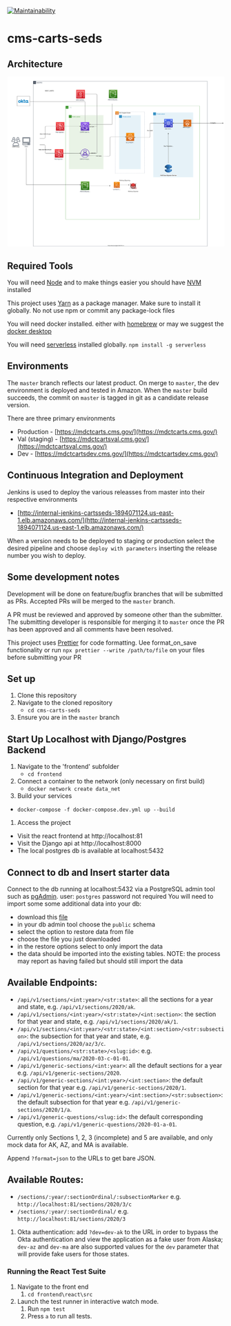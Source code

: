 [![Maintainability](https://api.codeclimate.com/v1/badges/ccc447a00640e708538b/maintainability)](https://codeclimate.com/repos/6102dd981f91b059fd002f56/maintainability)

# cms-carts-seds


## Architecture

![Architecture Diagram](./.images/architecture.svg?raw=true)

## Required Tools

You will need [Node](https://nodejs.org/en/) and to make things easier you should have [NVM](https://github.com/nvm-sh/nvm) installed

This project uses [Yarn](https://yarnpkg.com/) as a package manager. Make sure to install it globally. No not use npm or commit any package-lock files

You will need docker installed. either with [homebrew](https://brew.sh/) or may we suggest the [docker desktop](https://hub.docker.com/editions/community/docker-ce-desktop-mac)

You will need [serverless](https://www.serverless.com/) installed globally. `npm install -g serverless`

## Environments

 The `master` branch reflects our latest product. On merge to `master`, the dev environment is deployed and tested in Amazon. When the `master` build succeeds, the commit on `master` is tagged in git as a candidate release version.
 
 There are three primary environments
 - Production - [https://mdctcarts.cms.gov/](https://mdctcarts.cms.gov/)
 - Val (staging) - [https://mdctcartsval.cms.gov/](https://mdctcartsval.cms.gov/)
 - Dev - [https://mdctcartsdev.cms.gov/](https://mdctcartsdev.cms.gov/)
 
## Continuous Integration and Deployment

Jenkins is used to deploy the various releasses from master into their respective environments
- [http://internal-jenkins-cartsseds-1894071124.us-east-1.elb.amazonaws.com/](http://internal-jenkins-cartsseds-1894071124.us-east-1.elb.amazonaws.com/)

When a version needs to be deployed to staging or production select the desired pipeline and choose `deploy with parameters` inserting the release number you wish to deploy.


## Some development notes

Development will be done on feature/bugfix branches that will be submitted as PRs. Accepted PRs will be merged to the `master` branch.

A PR must be reviewed and approved by someone other than the submitter. The submitting developer is responsible for merging it to `master` once the PR has been approved and all comments have been resolved.

This project uses [Prettier](https://prettier.io/) for code formatting. Uee format_on_save functionality or run `npx prettier --write /path/to/file` on your files before submitting your PR

## Set up

1. Clone this repository
1. Navigate to the cloned repository
   - `cd cms-carts-seds`
1. Ensure you are in the `master` branch

## Start Up Localhost with Django/Postgres Backend

1. Navigate to the 'frontend' subfolder
   - `cd frontend`
1. Connect a container to the network (only necessary on first build)
   - `docker network create data_net`
1. Build your services
 - `docker-compose -f docker-compose.dev.yml up --build`
1. Access the project
 - Visit the react frontend at http://localhost:81
 - Visit the Django api at http://localhost:8000
 - The local postgres db is available at localhost:5432
 
 
 ## Connect to db and Insert starter data
 
 Connect to the db running at localhost:5432 via a PostgreSQL admin tool such as [pgAdmin](https://www.pgadmin.org/). user: `postgres` password not required
 You will need to import some some additional data into your db:
 - download this [file](https://qmacbis.atlassian.net/wiki/spaces/~46767958/pages/2803499013/CARTS+-+starter+db+data)
 - in your db admin tool choose the `public` schema
 - select the option to restore data from file
 - choose the file you just downloaded
 - in the restore options select to only import the data
 - the data should be imported into the existing tables. NOTE: the process may report as having failed but should still import the data


## Available Endpoints:

   - `/api/v1/sections/<int:year>/<str:state>`: all the sections for a year and state, e.g. `/api/v1/sections/2020/ak`.
   - `/api/v1/sections/<int:year>/<str:state>/<int:section>`: the section for that year and state, e.g. `/api/v1/sections/2020/ak/1`.
   - `/api/v1/sections/<int:year>/<str:state>/<int:section>/<str:subsection>`: the subsection for that year and state, e.g. `/api/v1/sections/2020/az/3/c`.
   - `/api/v1/questions/<str:state>/<slug:id>`: e.g. `/api/v1/questions/ma/2020-03-c-01-01`.
   - `/api/v1/generic-sections/<int:year>`: all the default sections for a year e.g. `/api/v1/generic-sections/2020`.
   - `/api/v1/generic-sections/<int:year>/<int:section>`: the default section for that year e.g. `/api/v1/generic-sections/2020/1`.
   - `/api/v1/generic-sections/<int:year>/<int:section>/<str:subsection>`: the default subsection for that year e.g. `/api/v1/generic-sections/2020/1/a`.
   - `/api/v1/generic-questions/<slug:id>`: the default corresponding question, e.g. `/api/v1/generic-questions/2020-01-a-01`.

   Currently only Sections 1, 2, 3 (incomplete) and 5 are available, and only mock data for AK, AZ, and MA is available.

   Append `?format=json` to the URLs to get bare JSON.

## Available Routes:
   - `/sections/:year/:sectionOrdinal/:subsectionMarker` e.g. `http://localhost:81/sections/2020/3/c`
   - `/sections/:year/:sectionOrdinal/` e.g. `http://localhost:81/sections/2020/3`
1. Okta authentication: add `?dev=dev-ak` to the URL in order to bypass the Okta authentication and view the application as a fake user from Alaska; `dev-az` and `dev-ma` are also supported values for the `dev` parameter that will provide fake users for those states.

### Running the React Test Suite

1. Navigate to the front end
   1. `cd frontend\react\src`
2. Launch the test runner in interactive watch mode.
   1. Run `npm test`
   2. Press `a` to run all tests.
